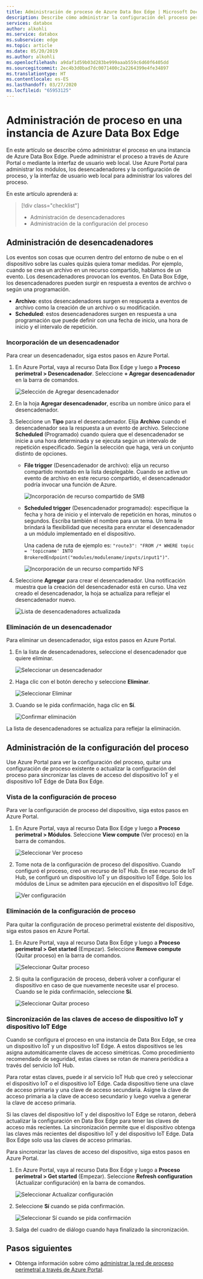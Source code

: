 ```yaml
---
title: Administración de proceso de Azure Data Box Edge | Microsoft Docs
description: Describe cómo administrar la configuración del proceso perimetral, como desencadenador, módulos, ver la configuración del proceso, quitar la configuración a través de Azure Portal en una instancia de Azure Data Box Edge.
services: databox
author: alkohli
ms.service: databox
ms.subservice: edge
ms.topic: article
ms.date: 05/20/2019
ms.author: alkohli
ms.openlocfilehash: a9daf1d59b03d283be999aaab559c6d60f6405dd
ms.sourcegitcommit: 2ec4b3d0bad7dc0071400c2a2264399e4fe34897
ms.translationtype: HT
ms.contentlocale: es-ES
ms.lasthandoff: 03/27/2020
ms.locfileid: "65953125"
---
```

# <a name="manage-compute-on-your-azure-data-box-edge"></a>Administración de proceso en una instancia de Azure Data Box Edge

En este artículo se describe cómo administrar el proceso en una instancia de Azure Data Box Edge. Puede administrar el proceso a través de Azure Portal o mediante la interfaz de usuario web local. Use Azure Portal para administrar los módulos, los desencadenadores y la configuración de proceso, y la interfaz de usuario web local para administrar los valores del proceso.

En este artículo aprenderá a:

> [!div class="checklist"]
> * Administración de desencadenadores
> * Administración de la configuración del proceso


## <a name="manage-triggers"></a>Administración de desencadenadores

Los eventos son cosas que ocurren dentro del entorno de nube o en el dispositivo sobre las cuales quizás quiera tomar medidas. Por ejemplo, cuando se crea un archivo en un recurso compartido, hablamos de un evento. Los desencadenadores provocan los eventos. En Data Box Edge, los desencadenadores pueden surgir en respuesta a eventos de archivo o según una programación.

- **Archivo**: estos desencadenadores surgen en respuesta a eventos de archivo como la creación de un archivo o su modificación.
- **Scheduled**: estos desencadenadores surgen en respuesta a una programación que puede definir con una fecha de inicio, una hora de inicio y el intervalo de repetición.


### <a name="add-a-trigger"></a>Incorporación de un desencadenador

Para crear un desencadenador, siga estos pasos en Azure Portal.

1. En Azure Portal, vaya al recurso Data Box Edge y luego a **Proceso perimetral > Desencadenador**. Seleccione **+ Agregar desencadenador** en la barra de comandos.

    ![Selección de Agregar desencadenador](media/data-box-edge-manage-compute/add-trigger-1.png)

2. En la hoja **Agregar desencadenador**, escriba un nombre único para el desencadenador.
    
    <!--Trigger names can only contain numbers, lowercase letters, and hyphens. The share name must be between 3 and 63 characters long and begin with a letter or a number. Each hyphen must be preceded and followed by a non-hyphen character.-->

3. Seleccione un **Tipo** para el desencadenador. Elija **Archivo** cuando el desencadenador sea la respuesta a un evento de archivo. Seleccione **Scheduled** (Programado) cuando quiera que el desencadenador se inicie a una hora determinada y se ejecuta según un intervalo de repetición especificado. Según la selección que haga, verá un conjunto distinto de opciones.

    - **File trigger** (Desencadenador de archivo): elija un recurso compartido montado en la lista desplegable. Cuando se active un evento de archivo en este recurso compartido, el desencadenador podría invocar una función de Azure.

        ![Incorporación de recurso compartido de SMB](media/data-box-edge-manage-compute/add-file-trigger.png)

    - **Scheduled trigger** (Desencadenador programado): especifique la fecha y hora de inicio y el intervalo de repetición en horas, minutos o segundos. Escriba también el nombre para un tema. Un tema le brindará la flexibilidad que necesita para enrutar el desencadenador a un módulo implementado en el dispositivo.

        Una cadena de ruta de ejemplo es: `"route3": "FROM /* WHERE topic = 'topicname' INTO BrokeredEndpoint("modules/modulename/inputs/input1")"`.

        ![Incorporación de un recurso compartido NFS](media/data-box-edge-manage-compute/add-scheduled-trigger.png)

4. Seleccione **Agregar** para crear el desencadenador. Una notificación muestra que la creación del desencadenador está en curso. Una vez creado el desencadenador, la hoja se actualiza para reflejar el desencadenador nuevo.
 
    ![Lista de desencadenadores actualizada](media/data-box-edge-manage-compute/add-trigger-2.png)

### <a name="delete-a-trigger"></a>Eliminación de un desencadenador

Para eliminar un desencadenador, siga estos pasos en Azure Portal.

1. En la lista de desencadenadores, seleccione el desencadenador que quiere eliminar.

    ![Seleccionar un desencadenador](media/data-box-edge-manage-compute/add-trigger-1.png)

2. Haga clic con el botón derecho y seleccione **Eliminar**.

    ![Seleccionar Eliminar](media/data-box-edge-manage-compute/add-trigger-1.png)

3. Cuando se le pida confirmación, haga clic en **Sí**.

    ![Confirmar eliminación](media/data-box-edge-manage-compute/add-trigger-1.png)

La lista de desencadenadores se actualiza para reflejar la eliminación.

## <a name="manage-compute-configuration"></a>Administración de la configuración del proceso

Use Azure Portal para ver la configuración del proceso, quitar una configuración de proceso existente o actualizar la configuración del proceso para sincronizar las claves de acceso del dispositivo IoT y el dispositivo IoT Edge de Data Box Edge.

### <a name="view-compute-configuration"></a>Vista de la configuración de proceso

Para ver la configuración de proceso del dispositivo, siga estos pasos en Azure Portal.

1. En Azure Portal, vaya al recurso Data Box Edge y luego a **Proceso perimetral > Módulos**. Seleccione **View compute** (Ver proceso) en la barra de comandos.

    ![Seleccionar Ver proceso](media/data-box-edge-manage-compute/view-compute-1.png)

2. Tome nota de la configuración de proceso del dispositivo. Cuando configuró el proceso, creó un recurso de IoT Hub. En ese recurso de IoT Hub, se configuró un dispositivo IoT y un dispositivo IoT Edge. Solo los módulos de Linux se admiten para ejecución en el dispositivo IoT Edge.

    ![Ver configuración](media/data-box-edge-manage-compute/view-compute-2.png)


### <a name="remove-compute-configuration"></a>Eliminación de la configuración de proceso

Para quitar la configuración de proceso perimetral existente del dispositivo, siga estos pasos en Azure Portal.

1. En Azure Portal, vaya al recurso Data Box Edge y luego a **Proceso perimetral > Get started** (Empezar). Seleccione **Remove compute** (Quitar proceso) en la barra de comandos.

    ![Seleccionar Quitar proceso](media/data-box-edge-manage-compute/remove-compute-1.png)

2. Si quita la configuración de proceso, deberá volver a configurar el dispositivo en caso de que nuevamente necesite usar el proceso. Cuando se le pida confirmación, seleccione **Sí**.

    ![Seleccionar Quitar proceso](media/data-box-edge-manage-compute/remove-compute-2.png)

### <a name="sync-up-iot-device-and-iot-edge-device-access-keys"></a>Sincronización de las claves de acceso de dispositivo IoT y dispositivo IoT Edge

Cuando se configura el proceso en una instancia de Data Box Edge, se crea un dispositivo IoT y un dispositivo IoT Edge. A estos dispositivos se les asigna automáticamente claves de acceso simétricas. Como procedimiento recomendado de seguridad, estas claves se rotan de manera periódica a través del servicio IoT Hub.

Para rotar estas claves, puede ir al servicio IoT Hub que creó y seleccionar el dispositivo IoT o el dispositivo IoT Edge. Cada dispositivo tiene una clave de acceso primaria y una clave de acceso secundaria. Asigne la clave de acceso primaria a la clave de acceso secundario y luego vuelva a generar la clave de acceso primaria.

Si las claves del dispositivo IoT y del dispositivo IoT Edge se rotaron, deberá actualizar la configuración en Data Box Edge para tener las claves de acceso más recientes. La sincronización permite que el dispositivo obtenga las claves más recientes del dispositivo IoT y del dispositivo IoT Edge. Data Box Edge solo usa las claves de acceso primarias.

Para sincronizar las claves de acceso del dispositivo, siga estos pasos en Azure Portal.

1. En Azure Portal, vaya al recurso Data Box Edge y luego a **Proceso perimetral > Get started** (Empezar). Seleccione **Refresh configuration** (Actualizar configuración) en la barra de comandos.

    ![Seleccionar Actualizar configuración](media/data-box-edge-manage-compute/refresh-configuration-1.png)

2. Seleccione **Sí** cuando se pida confirmación.

     ![Seleccionar Sí cuando se pida confirmación](media/data-box-edge-manage-compute/refresh-configuration-2.png)

3. Salga del cuadro de diálogo cuando haya finalizado la sincronización.

## <a name="next-steps"></a>Pasos siguientes

- Obtenga información sobre cómo [administrar la red de proceso perimetral a través de Azure Portal](data-box-edge-extend-compute-access-modules.md).

